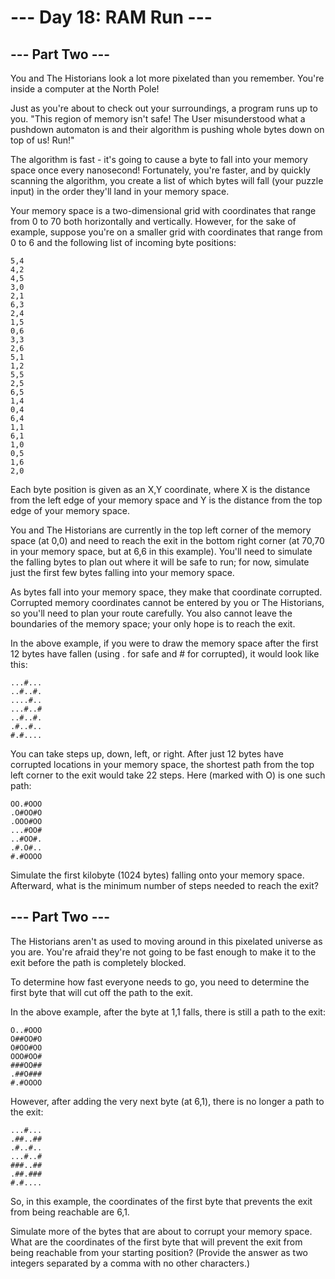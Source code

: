 # --- Day 18: RAM Run ---

## --- Part Two ---

You and The Historians look a lot more pixelated than you remember. You're inside a computer at the North Pole!

Just as you're about to check out your surroundings, a program runs up to you. "This region of memory isn't safe! The User misunderstood what a pushdown automaton is and their algorithm is pushing whole bytes down on top of us! Run!"

The algorithm is fast - it's going to cause a byte to fall into your memory space once every nanosecond! Fortunately, you're faster, and by quickly scanning the algorithm, you create a list of which bytes will fall (your puzzle input) in the order they'll land in your memory space.

Your memory space is a two-dimensional grid with coordinates that range from 0 to 70 both horizontally and vertically. However, for the sake of example, suppose you're on a smaller grid with coordinates that range from 0 to 6 and the following list of incoming byte positions:

```text
5,4
4,2
4,5
3,0
2,1
6,3
2,4
1,5
0,6
3,3
2,6
5,1
1,2
5,5
2,5
6,5
1,4
0,4
6,4
1,1
6,1
1,0
0,5
1,6
2,0
```

Each byte position is given as an X,Y coordinate, where X is the distance from the left edge of your memory space and Y is the distance from the top edge of your memory space.

You and The Historians are currently in the top left corner of the memory space (at 0,0) and need to reach the exit in the bottom right corner (at 70,70 in your memory space, but at 6,6 in this example). You'll need to simulate the falling bytes to plan out where it will be safe to run; for now, simulate just the first few bytes falling into your memory space.

As bytes fall into your memory space, they make that coordinate corrupted. Corrupted memory coordinates cannot be entered by you or The Historians, so you'll need to plan your route carefully. You also cannot leave the boundaries of the memory space; your only hope is to reach the exit.

In the above example, if you were to draw the memory space after the first 12 bytes have fallen (using . for safe and # for corrupted), it would look like this:

```text
...#...
..#..#.
....#..
...#..#
..#..#.
.#..#..
#.#....
```

You can take steps up, down, left, or right. After just 12 bytes have corrupted locations in your memory space, the shortest path from the top left corner to the exit would take 22 steps. Here (marked with O) is one such path:

```text
OO.#OOO
.O#OO#O
.OOO#OO
...#OO#
..#OO#.
.#.O#..
#.#OOOO
```

Simulate the first kilobyte (1024 bytes) falling onto your memory space. Afterward, what is the minimum number of steps needed to reach the exit?

## --- Part Two ---

The Historians aren't as used to moving around in this pixelated universe as you are. You're afraid they're not going to be fast enough to make it to the exit before the path is completely blocked.

To determine how fast everyone needs to go, you need to determine the first byte that will cut off the path to the exit.

In the above example, after the byte at 1,1 falls, there is still a path to the exit:

```text
O..#OOO
O##OO#O
O#OO#OO
OOO#OO#
###OO##
.##O###
#.#OOOO
```

However, after adding the very next byte (at 6,1), there is no longer a path to the exit:

```text
...#...
.##..##
.#..#..
...#..#
###..##
.##.###
#.#....
```

So, in this example, the coordinates of the first byte that prevents the exit from being reachable are 6,1.

Simulate more of the bytes that are about to corrupt your memory space. What are the coordinates of the first byte that will prevent the exit from being reachable from your starting position? (Provide the answer as two integers separated by a comma with no other characters.)
